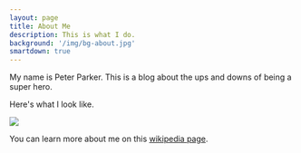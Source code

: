 ```yaml
---
layout: page
title: About Me
description: This is what I do.
background: '/img/bg-about.jpg'
smartdown: true
---
```



My name is Peter Parker.  This is a blog about the ups and downs of being a super hero. 

Here's what I look like.

![](https://upload.wikimedia.org/wikipedia/en/7/7c/TomSpider.jpg)

You can learn more about me on this [wikipedia page](https://en.wikipedia.org/wiki/Peter_Parker_(Marvel_Cinematic_Universe)).


